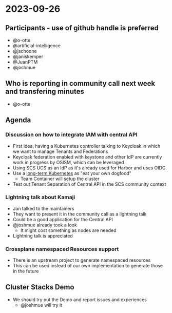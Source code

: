 # 2023-09-26

## Participants - use of github handle is preferred

* @o-otte
* @artificial-intelligence
* @jschoone
* @janiskemper
* @JuanPTM
* @joshmue

## Who is reporting in community call next week and transfering minutes

* @o-otte

## Agenda

### Discussion on how to integrate IAM with central API

* First idea, having a Kubernetes controller talking to Keycloak in which we want to manage Tenants and Federations
* Keycloak federation enabled with keystone and other IdP are currently work in progress by OSISM, which can be leveraged
* Using SCS UCS as an IdP as it's already used for Harbor and uses OIDC.
* Use a [long-term Kubernetes](https://github.com/SovereignCloudStack/issues/issues/435) as "eat your own dogfood"
    * Team Container will setup the cluster
* Test out Tenant Separation of Central API in the SCS community context

### Lightning talk about Kamaji

* Jan talked to the maintainers
* They want to present it in the community call as a lightning talk
* Could be a good application for the Central API
* @joshmue already took a look
    * It might cost something as nodes are needed
* Lightning talk is appreciated

### Crossplane namespaced Resources support

* There is an upstream project to generate namespaced resources
* This can be used instead of our own implementation to generate those in the future

## Cluster Stacks Demo

* We should try out the Demo and report issues and experiences
    * @joshmue will try it
